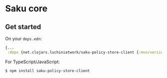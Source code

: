 # Saku core

## Get started

On your `deps.edn`:

``` clojure
{...
 :deps {net.clojars.luchiniatwork/saku-policy-store-client {:mvn/version "23.7.0"}}
```

For TypeScript/JavaScript:

``` shell
$ npm install saku-policy-store-client
```
